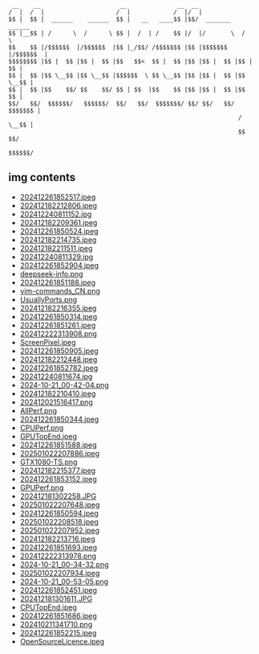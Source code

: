 
```
 __    __                      __              __  __                     
/  |  /  |                    /  |            /  |/  |                    
$$ |  $$ |  ______    ______  $$ |   __   ____$$ |$$/  _______    ______  
$$ |__$$ | /      \  /      \ $$ |  /  | /    $$ |/  |/       \  /      \ 
$$    $$ |/$$$$$$  |/$$$$$$  |$$ |_/$$/ /$$$$$$$ |$$ |$$$$$$$  |/$$$$$$  |
$$$$$$$$ |$$ |  $$ |$$ |  $$ |$$   $$<  $$ |  $$ |$$ |$$ |  $$ |$$ |  $$ |
$$ |  $$ |$$ \__$$ |$$ \__$$ |$$$$$$  \ $$ \__$$ |$$ |$$ |  $$ |$$ \__$$ |
$$ |  $$ |$$    $$/ $$    $$/ $$ | $$  |$$    $$ |$$ |$$ |  $$ |$$    $$ |
$$/   $$/  $$$$$$/   $$$$$$/  $$/   $$/  $$$$$$$/ $$/ $$/   $$/  $$$$$$$ |
                                                                /  \__$$ |
                                                                $$    $$/ 
                                                                 $$$$$$/  
```

## img contents

- [202412261852517.jpeg](img/202412261852517.jpeg)
- [202412182212806.jpeg](img/202412182212806.jpeg)
- [202412240811152.jpg](img/202412240811152.jpg)
- [202412182209361.jpeg](img/202412182209361.jpeg)
- [202412261850524.jpeg](img/202412261850524.jpeg)
- [202412182214735.jpeg](img/202412182214735.jpeg)
- [202412182211511.jpeg](img/202412182211511.jpeg)
- [202412240811329.jpg](img/202412240811329.jpg)
- [202412261852904.jpeg](img/202412261852904.jpeg)
- [deepseek-info.png](img/deepseek-info.png)
- [202412261851188.jpeg](img/202412261851188.jpeg)
- [vim-commands_CN.png](img/vim-commands_CN.png)
- [UsuallyPorts.png](img/UsuallyPorts.png)
- [202412182216355.jpeg](img/202412182216355.jpeg)
- [202412261850314.jpeg](img/202412261850314.jpeg)
- [202412261851261.jpeg](img/202412261851261.jpeg)
- [202412222313908.png](img/202412222313908.png)
- [ScreenPixel.jpeg](img/ScreenPixel.jpeg)
- [202412261850905.jpeg](img/202412261850905.jpeg)
- [202412182212448.jpeg](img/202412182212448.jpeg)
- [202412261852782.jpeg](img/202412261852782.jpeg)
- [202412240811674.jpg](img/202412240811674.jpg)
- [2024-10-21_00-42-04.png](img/2024-10-21_00-42-04.png)
- [202412182210410.jpeg](img/202412182210410.jpeg)
- [202412021516417.png](img/202412021516417.png)
- [AllPerf.png](img/AllPerf.png)
- [202412261850344.jpeg](img/202412261850344.jpeg)
- [CPUPerf.png](img/CPUPerf.png)
- [GPUTopEnd.jpeg](img/GPUTopEnd.jpeg)
- [202412261851588.jpeg](img/202412261851588.jpeg)
- [202501022207886.jpeg](img/202501022207886.jpeg)
- [GTX1080-TS.png](img/GTX1080-TS.png)
- [202412182215377.jpeg](img/202412182215377.jpeg)
- [202412261853152.jpeg](img/202412261853152.jpeg)
- [GPUPerf.png](img/GPUPerf.png)
- [202412181302258.JPG](img/202412181302258.JPG)
- [202501022207648.jpeg](img/202501022207648.jpeg)
- [202412261850594.jpeg](img/202412261850594.jpeg)
- [202501022208518.jpeg](img/202501022208518.jpeg)
- [202501022207952.jpeg](img/202501022207952.jpeg)
- [202412182213716.jpeg](img/202412182213716.jpeg)
- [202412261851693.jpeg](img/202412261851693.jpeg)
- [202412222313978.png](img/202412222313978.png)
- [2024-10-21_00-34-32.png](img/2024-10-21_00-34-32.png)
- [202501022207934.jpeg](img/202501022207934.jpeg)
- [2024-10-21_00-53-05.png](img/2024-10-21_00-53-05.png)
- [202412261852451.jpeg](img/202412261852451.jpeg)
- [202412181301611.JPG](img/202412181301611.JPG)
- [CPUTopEnd.jpeg](img/CPUTopEnd.jpeg)
- [202412261851686.jpeg](img/202412261851686.jpeg)
- [202410211341710.png](img/202410211341710.png)
- [202412261852215.jpeg](img/202412261852215.jpeg)
- [OpenSourceLicence.jpeg](img/OpenSourceLicence.jpeg)
